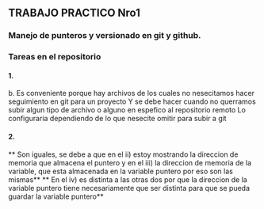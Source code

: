 ## TRABAJO PRACTICO Nro1

### Manejo de punteros y versionado en git y github.

### Tareas en el repositorio

#### 1.
b. Es conveniente porque hay archivos de los cuales no nesecitamos hacer seguimiento en git para un proyecto
Y se debe hacer cuando no querramos subir algun tipo de archivo o alguno en espefico al repositorio remoto
Lo configuraria dependiendo de lo que nesecite omitir para subir a git

#### 2.
** Son iguales, se debe a que en el ii) estoy mostrando la direccion de memoria que almacena el puntero y en el iii) la direccion de memoria de la variable, que esta almacenada en la variable puntero por eso son las mismas**
** En el iv) es distinta a las otras dos por que la direccion de la variable puntero tiene necesariamente que ser distinta para que se pueda guardar la variable puntero**

